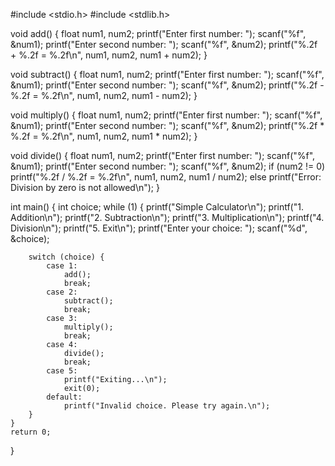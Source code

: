 
#include <stdio.h>
#include <stdlib.h>

void add() {
    float num1, num2;
    printf("Enter first number: ");
    scanf("%f", &num1);
    printf("Enter second number: ");
    scanf("%f", &num2);
    printf("%.2f + %.2f = %.2f\n", num1, num2, num1 + num2);
}

void subtract() {
    float num1, num2;
    printf("Enter first number: ");
    scanf("%f", &num1);
    printf("Enter second number: ");
    scanf("%f", &num2);
    printf("%.2f - %.2f = %.2f\n", num1, num2, num1 - num2);
}

void multiply() {
    float num1, num2;
    printf("Enter first number: ");
    scanf("%f", &num1);
    printf("Enter second number: ");
    scanf("%f", &num2);
    printf("%.2f * %.2f = %.2f\n", num1, num2, num1 * num2);
}

void divide() {
    float num1, num2;
    printf("Enter first number: ");
    scanf("%f", &num1);
    printf("Enter second number: ");
    scanf("%f", &num2);
    if (num2 != 0)
        printf("%.2f / %.2f = %.2f\n", num1, num2, num1 / num2);
    else
        printf("Error: Division by zero is not allowed\n");
}

int main() {
    int choice;
    while (1) {
        printf("Simple Calculator\n");
        printf("1. Addition\n");
        printf("2. Subtraction\n");
        printf("3. Multiplication\n");
        printf("4. Division\n");
        printf("5. Exit\n");
        printf("Enter your choice: ");
        scanf("%d", &choice);

        switch (choice) {
            case 1:
                add();
                break;
            case 2:
                subtract();
                break;
            case 3:
                multiply();
                break;
            case 4:
                divide();
                break;
            case 5:
                printf("Exiting...\n");
                exit(0);
            default:
                printf("Invalid choice. Please try again.\n");
        }
    }
    return 0;
}
